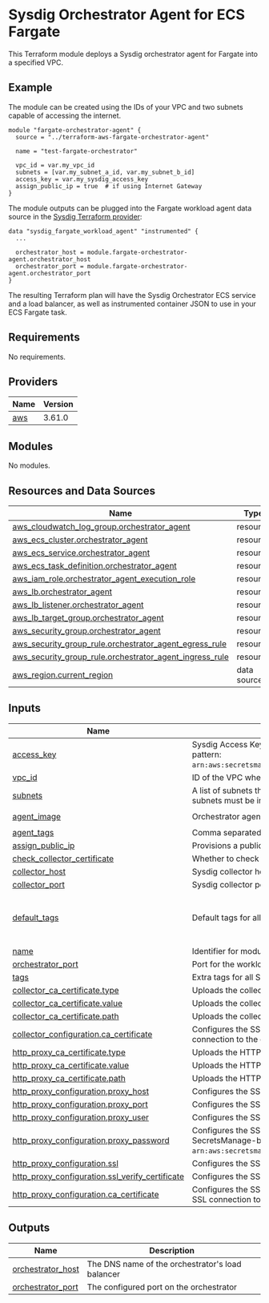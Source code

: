 # Sysdig Orchestrator Agent for ECS Fargate

This Terraform module deploys a Sysdig orchestrator agent for Fargate into a specified VPC.

## Example

The module can be created using the IDs of your VPC and two subnets capable of accessing the internet.

```
module "fargate-orchestrator-agent" {
  source = "../terraform-aws-fargate-orchestrator-agent"

  name = "test-fargate-orchestrator"

  vpc_id = var.my_vpc_id
  subnets = [var.my_subnet_a_id, var.my_subnet_b_id]
  access_key = var.my_sysdig_access_key
  assign_public_ip = true  # if using Internet Gateway
}
```

The module outputs can be plugged into the Fargate workload agent data source in the [Sysdig Terraform provider](https://github.com/sysdiglabs/terraform-provider-sysdig):
```
data "sysdig_fargate_workload_agent" "instrumented" {
  ...

  orchestrator_host = module.fargate-orchestrator-agent.orchestrator_host
  orchestrator_port = module.fargate-orchestrator-agent.orchestrator_port
}
```

The resulting Terraform plan will have the Sysdig Orchestrator ECS service and a load balancer, as well as instrumented container JSON to use in your ECS Fargate task.

<!-- BEGIN_TF_DOCS -->
## Requirements

No requirements.

## Providers

| Name                                              | Version |
|---------------------------------------------------|---------|
| <a name="provider_aws"></a> [aws](#provider\_aws) | 3.61.0  |

## Modules

No modules.

## Resources and Data Sources

| Name                                                                                                                                                                | Type        |
|---------------------------------------------------------------------------------------------------------------------------------------------------------------------|-------------|
| [aws_cloudwatch_log_group.orchestrator_agent](https://registry.terraform.io/providers/hashicorp/aws/latest/docs/resources/cloudwatch_log_group)                     | resource    |
| [aws_ecs_cluster.orchestrator_agent](https://registry.terraform.io/providers/hashicorp/aws/latest/docs/resources/ecs_cluster)                                       | resource    |
| [aws_ecs_service.orchestrator_agent](https://registry.terraform.io/providers/hashicorp/aws/latest/docs/resources/ecs_service)                                       | resource    |
| [aws_ecs_task_definition.orchestrator_agent](https://registry.terraform.io/providers/hashicorp/aws/latest/docs/resources/ecs_task_definition)                       | resource    |
| [aws_iam_role.orchestrator_agent_execution_role](https://registry.terraform.io/providers/hashicorp/aws/latest/docs/resources/iam_role)                              | resource    |
| [aws_lb.orchestrator_agent](https://registry.terraform.io/providers/hashicorp/aws/latest/docs/resources/lb)                                                         | resource    |
| [aws_lb_listener.orchestrator_agent](https://registry.terraform.io/providers/hashicorp/aws/latest/docs/resources/lb_listener)                                       | resource    |
| [aws_lb_target_group.orchestrator_agent](https://registry.terraform.io/providers/hashicorp/aws/latest/docs/resources/lb_target_group)                               | resource    |
| [aws_security_group.orchestrator_agent](https://registry.terraform.io/providers/hashicorp/aws/latest/docs/resources/security_group)                                 | resource    |
| [aws_security_group_rule.orchestrator_agent_egress_rule](https://registry.terraform.io/providers/hashicorp/aws/latest/docs/resources/security_group_rule)           | resource    |
| [aws_security_group_rule.orchestrator_agent_ingress_rule](https://registry.terraform.io/providers/hashicorp/aws/latest/docs/resources/security_group_rule)          | resource    |
| [aws_region.current_region](https://registry.terraform.io/providers/hashicorp/aws/latest/docs/data-sources/region)                                                  | data source |

## Inputs

| Name                                                                                                                                                                             | Description                                                                                                                                                                                                                                         | Type           | Default                                                                                     | Required |
|----------------------------------------------------------------------------------------------------------------------------------------------------------------------------------|-----------------------------------------------------------------------------------------------------------------------------------------------------------------------------------------------------------------------------------------------------|----------------|---------------------------------------------------------------------------------------------|:--------:|
| <a name="input_access_key"></a> [access\_key](#input\_access\_key)                                                                                                               | Sysdig Access Key as either clear text or SecretsManager-backed secret reference (expected pattern: `arn:aws:secretsmanager:region:accountId:secret:secretName[:jsonKey:versionStage:versionId]`)                                                   | `string`       | n/a                                                                                         |   yes    |
| <a name="input_vpc_id"></a> [vpc\_id](#input\_vpc\_id)                                                                                                                           | ID of the VPC where the orchestrator should be installed                                                                                                                                                                                            | `string`       | n/a                                                                                         |   yes    |
| <a name="input_subnets"></a> [subnets](#input\_subnets)                                                                                                                          | A list of subnets that can access the internet and are reachable by instrumented services. The subnets must be in at least 2 different AZs.                                                                                                         | `list(string)` | n/a                                                                                         |   yes    |
| <a name="input_agent_image"></a> [agent\_image](#input\_agent\_image)                                                                                                            | Orchestrator agent image                                                                                                                                                                                                                            | `string`       | `"quay.io/sysdig/orchestrator-agent:latest"`                                                |    no    |
| <a name="input_agent_tags"></a> [agent\_tags](#input\_agent\_tags)                                                                                                               | Comma separated list of tags for this agent                                                                                                                                                                                                         | `string`       | `""`                                                                                        |    no    |
| <a name="input_assign_public_ip"></a> [assign\_public\_ip](#input\_assign\_public\_ip)                                                                                           | Provisions a public IP for the service. Required when using an Internet Gateway for egress.                                                                                                                                                         | `bool`         | `false`                                                                                     |    no    |
| <a name="input_check_collector_certificate"></a> [check\_collector\_certificate](#input\_check\_collector\_certificate)                                                          | Whether to check the collector certificate when connecting. Mainly for development.                                                                                                                                                                 | `string`       | `"true"`                                                                                    |    no    |
| <a name="input_collector_host"></a> [collector\_host](#input\_collector\_host)                                                                                                   | Sysdig collector host                                                                                                                                                                                                                               | `string`       | `"collector.sysdigcloud.com"`                                                               |    no    |
| <a name="input_collector_port"></a> [collector\_port](#input\_collector\_port)                                                                                                   | Sysdig collector port                                                                                                                                                                                                                               | `string`       | `"6443"`                                                                                    |    no    |
| <a name="input_default_tags"></a> [default\_tags](#input\_default\_tags)                                                                                                         | Default tags for all Sysdig Fargate Orchestrator resources                                                                                                                                                                                          | `map(string)`  | <pre>{<br>  "Application": "sysdig",<br>  "Module": "fargate-orchestrator-agent"<br>}</pre> |    no    |
| <a name="input_name"></a> [name](#input\_name)                                                                                                                                   | Identifier for module resources                                                                                                                                                                                                                     | `string`       | `"sysdig-fargate-orchestrator"`                                                             |    no    |
| <a name="input_orchestrator_port"></a> [orchestrator\_port](#input\_orchestrator\_port)                                                                                          | Port for the workload agent to connect                                                                                                                                                                                                              | `number`       | `6667`                                                                                      |    no    |
| <a name="input_tags"></a> [tags](#input\_tags)                                                                                                                                   | Extra tags for all Sysdig Fargate Orchestrator resources                                                                                                                                                                                            | `map(string)`  | `{}`                                                                                        |    no    |
| <a name="input_collector_ca_certificate_type"></a> [collector\_ca\_certificate.type](#collector\_ca\_certificate.type)                                                           | Uploads the collector custom CA certificate - The value type                                                                                                                                                                                        | `string`       | `"base64"`                                                                                  |    no    |
| <a name="input_collector_ca_certificate_value"></a> [collector\_ca\_certificate.value](#collector\_ca\_certificate.value)                                                        | Uploads the collector custom CA certificate - The value of the CA Certificate                                                                                                                                                                       | `string`       | `""`                                                                                        |    no    |
| <a name="input_collector_ca_certificate_path"></a> [collector\_ca\_certificate.path](#collector\_ca\_certificate.path)                                                           | Uploads the collector custom CA certificate - The path to the CA certificate in the orchestrator                                                                                                                                                    | `string`       | `"/ssl/collector_cert.pm"`                                                                  |    no    |
| <a name="input_collector_configuration_ca_certificate"></a> [collector\_configuration.ca\_certificate](#collector\_configuration.ca\_certificate)                                | Configures the SSL connection to the collector - The path to the CA certificate to use in the SSL connection to the collector                                                                                                                       | `string`       | `""`                                                                                        |    no    |
| <a name="input_http_proxy_ca_certificate_type"></a> [http\_proxy\_ca\_certificate.type](#http\_proxy\_ca\_certificate.type)                                                      | Uploads the HTTP proxy CA certificate - The value type                                                                                                                                                                                              | `string`       | `"base64"`                                                                                  |    no    |
| <a name="input_http_proxy_ca_certificate_value"></a> [http\_proxy\_ca\_certificate.value](#http\_proxy\_ca\_certificate.value)                                                   | Uploads the HTTP proxy CA certificate - The value of the CA Certificate                                                                                                                                                                             | `string`       | `""`                                                                                        |    no    |
| <a name="input_http_proxy_ca_certificate_path"></a> [http\_proxy\_ca\_certificate.path](#http\_proxy\_ca\_certificate.path)                                                      | Uploads the HTTP proxy CA certificate - The path to the CA certificate in the orchestrator                                                                                                                                                          | `string`       | `"/ssl/proxy_cert.pm"`                                                                      |    no    |
| <a name="input_http_proxy_configuration_proxy_host"></a> [http\_proxy\_configuration.proxy\_host](#http\_proxy\_configuration.proxy\_host)                                       | Configures the SSL connection to the HTTP proxy - The proxy host                                                                                                                                                                                    | `string`       | `""`                                                                                        |    no    |
| <a name="input_http_proxy_configuration_proxy_port"></a> [http\_proxy\_configuration.proxy\_port](#http\_proxy\_configuration.proxy\_port)                                       | Configures the SSL connection to the HTTP proxy - The proxy port                                                                                                                                                                                    | `string`       | `""`                                                                                        |    no    |
| <a name="input_http_proxy_configuration_proxy_user"></a> [http\_proxy\_configuration.proxy\_user](#http\_proxy\_configuration.proxy\_user)                                       | Configures the SSL connection to the HTTP proxy - The proxy user                                                                                                                                                                                    | `string`       | `""`                                                                                        |    no    |
| <a name="input_http_proxy_configuration_proxy_password"></a> [http\_proxy\_configuration.proxy\_password](#http\_proxy\_configuration.proxy\_password)                           | Configures the SSL connection to the HTTP proxy - The proxy password as either clear text or SecretsManage-backed secret reference (expected pattern: `arn:aws:secretsmanager:region:accountId:secret:secretName[:jsonKey:versionStage:versionId]`) | `string`       | `""`                                                                                        |    no    |
| <a name="input_http_proxy_configuration_ssl"></a> [http\_proxy\_configuration.ssl](#http\_proxy\_configuration.ssl)                                                              | Configures the SSL connection to the HTTP proxy - Enables/disables SSL encryption                                                                                                                                                                   | `string`       | `""`                                                                                        |    no    |
| <a name="input_http_proxy_configuration_ssl_verify_certificate"></a> [http\_proxy\_configuration.ssl\_verify\_certificate](#http\_proxy\_configuration.ssl\_verify\_vertificate) | Configures the SSL connection to the HTTP proxy - Enables/disables CA certificate verification                                                                                                                                                      | `string`       | `""`                                                                                        |    no    |
| <a name="input_http_proxy_configuration_ca_certificate"></a> [http\_proxy\_configuration.ca\_certificate](#http\_proxy\_configuration.ca\_certificate)                           | Configures the SSL connection to the HTTP proxy - The path to the Ca certificate to use in the SSL connection to the HTTP proxy                                                                                                                     | `string`       | `""`                                                                                        |    no    |

## Outputs

| Name                                                                                      | Description                                      |
|-------------------------------------------------------------------------------------------|--------------------------------------------------|
| <a name="output_orchestrator_host"></a> [orchestrator\_host](#output\_orchestrator\_host) | The DNS name of the orchestrator's load balancer |
| <a name="output_orchestrator_port"></a> [orchestrator\_port](#output\_orchestrator\_port) | The configured port on the orchestrator          |
<!-- END_TF_DOCS -->
